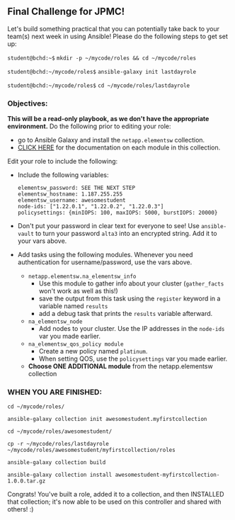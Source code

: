 ## Final Challenge for JPMC!

Let's build something practical that you can potentially take back to your team(s) next week in using Ansible! Please do the following steps to get set up:

`student@bchd:~$` `mkdir -p ~/mycode/roles && cd ~/mycode/roles`

`student@bchd:~/mycode/roles$` `ansible-galaxy init lastdayrole`

`student@bchd:~/mycode/roles$` `cd ~/mycode/roles/lastdayrole`

### Objectives:

**This will be a read-only playbook, as we don't have the appropriate environment.**
Do the following prior to editing your role:
- go to Ansible Galaxy and install the `netapp.elementsw` collection.
- [CLICK HERE](https://docs.ansible.com/ansible/devel/collections/netapp/elementsw/) for the documentation on each module in this collection.

Edit your role to include the following:

- Include the following variables:

    ```
    elementsw_password: SEE THE NEXT STEP
    elementsw_hostname: 1.187.255.255
    elementsw_username: awesomestudent
    node-ids: ["1.22.0.1", "1.22.0.2", "1.22.0.3"]
    policysettings: {minIOPS: 100, maxIOPS: 5000, burstIOPS: 20000}
    ```

- Don't put your password in clear text for everyone to see! Use `ansible-vault` to turn your password `alta3` into an encrypted string. Add it to your vars above.

- Add tasks using the following modules. Whenever you need authentication for username/password, use the vars above.
    - `netapp.elementsw.na_elementsw_info`
        - Use this module to gather info about your cluster (`gather_facts` won't work as well as this!)
        - save the output from this task using the `register` keyword in a variable named `results`
        - add a debug task that prints the `results` variable afterward.
    - `na_elementsw_node`
        - Add nodes to your cluster. Use the IP addresses in the `node-ids` var you made earlier.
    - `na_elementsw_qos_policy module`
        - Create a new policy named `platinum`.
        - When setting QOS, use the `policysettings` var you made earlier.
    - **Choose ONE ADDITIONAL module** from the netapp.elementsw collection

### WHEN YOU ARE FINISHED:

`cd ~/mycode/roles/`

`ansible-galaxy collection init awesomestudent.myfirstcollection`

`cd ~/mycode/roles/awesomestudent/`

`cp -r ~/mycode/roles/lastdayrole ~/mycode/roles/awesomestudent/myfirstcollection/roles`

`ansible-galaxy collection build`

`ansible-galaxy collection install awesomestudent-myfirstcollection-1.0.0.tar.gz`

Congrats! You've built a role, added it to a collection, and then INSTALLED that collection; it's now able to be used on this controller and shared with others! :)
